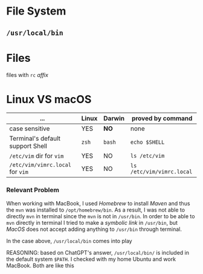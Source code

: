 # File System
## `/usr/local/bin`

# Files
files with `rc` *affix*

# Linux VS macOS
... 				                    | Linux | Darwin  | proved by command
--------------------------------|-------|---------|-------------------
case sensitive                  | YES   | **NO**  | none
Terminal's default support Shell| `zsh` | `bash`  | `echo $SHELL`
`/etc/vim` dir for `vim`        | YES   | NO      | `ls /etc/vim`
`/etc/vim/vimrc.local` for `vim`| YES   | NO      | `ls /etc/vim/vimrc.local`

### Relevant Problem
When working with MacBook, I used *Homebrew* to install *Maven* and thus the `mvn` was installed to `/opt/homebrew/bin`. As a result, I was not able to directly `mvn` in terminal since the `mvn` is not in `/usr/bin`. In order to be able to `mvn` directly in terminal I tried to make a *symbolic link* in `/usr/bin`, but *MacOS* does not accept adding anything to `/usr/bin` through terminal.

In the case above, `/usr/local/bin` comes into play

REASONING: based on ChatGPT's answer, `/usr/local/bin/` is included in the default system `$PATH`. I checked with my home Ubuntu and work MacBook. Both are like this


